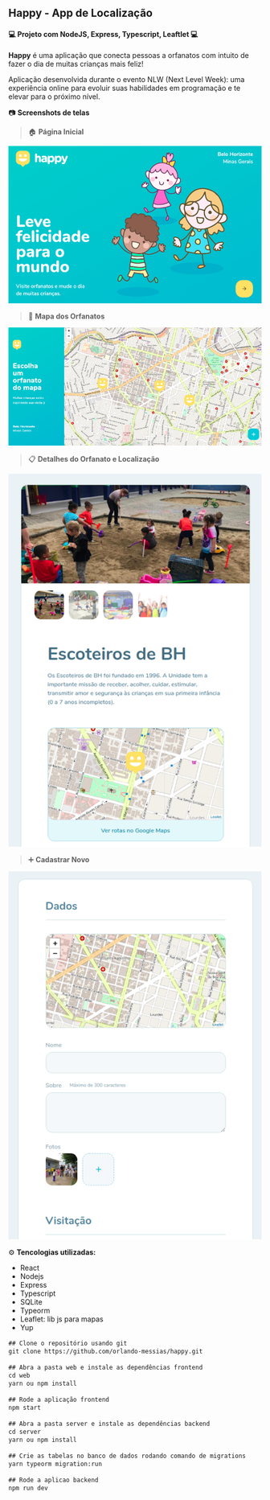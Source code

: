 ## Happy - App de Localização

#### :computer: Projeto com NodeJS, Express, Typescript, Leaftlet :computer:

**Happy** é uma aplicação que conecta pessoas a orfanatos com intuito de fazer o dia de muitas crianças mais feliz!

Aplicação desenvolvida durante o evento NLW (Next Level Week): uma experiência online para evoluir suas habilidades em programação e te elevar para o próximo nível.

:camera: **Screenshots de telas**

> :house:  **Página Inicial**
<p align="center"><img src="/images/landing-page.png"></p>

> :round_pushpin: **Mapa dos Orfanatos**
<p align="center"><img src="/images/orphanages-map.png"></p>

> :clipboard: **Detalhes do Orfanato e Localização**
<p align="center"><img src="/images/orphanage.png"></p>

> :heavy_plus_sign: **Cadastrar Novo**
<p align="center"><img src="/images/register-orphanage.png"></p>

:gear: **Tencologias utilizadas:**
- React
- Nodejs
- Express
- Typescript
- SQLite
- Typeorm
- Leaflet: lib js para mapas
- Yup

```
## Clone o repositório usando git
git clone https://github.com/orlando-messias/happy.git

## Abra a pasta web e instale as dependências frontend
cd web
yarn ou npm install

## Rode a aplicação frontend
npm start

## Abra a pasta server e instale as dependências backend
cd server
yarn ou npm install

## Crie as tabelas no banco de dados rodando comando de migrations
yarn typeorm migration:run

## Rode a aplicao backend
npm run dev
```
